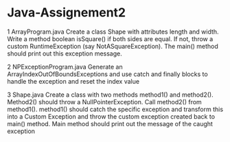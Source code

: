 # Java-Assignement2

1 ArrayProgram.java
Create a class Shape with attributes length and width. Write a method boolean isSquare() if both sides are equal. If not, throw a custom RuntimeException (say NotASquareException). The main() method should print out this exception message.

2 NPExceptionProgram.java
Generate an ArrayIndexOutOfBoundsExceptions and use catch and finally blocks to handle the exception and reset the index value 

3 Shape.java
Create a class with two methods method1() and method2(). Method2() should throw a NullPointerException. Call method2() from method1(). method1() should catch the specific exception and transform this into a Custom Exception and throw the custom exception created back to main() method. Main method should print out the message of the caught exception
